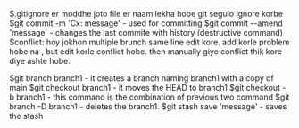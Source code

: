 $.gitignore er moddhe joto file er naam lekha hobe git segulo ignore korbe
$git commit -m 'Cx: message' - used for committing
$git commit --amend 'message' - changes the last commite with history (destructive command)
$conflict: hoy jokhon multiple brunch same line edit kore. add korle problem hobe na , but edit korle conflict hobe. then manually giye conflict thik kore diye ashte hobe.

$git branch branch1 - it creates a branch naming branch1 with a copy of main
$git checkout branch1 - it moves the HEAD to branch1
$git checkout -b branch1 - this command is the combination of previous two command
$git branch -D branch1 - deletes the branch1.
$git stash save 'message' - saves the stash
